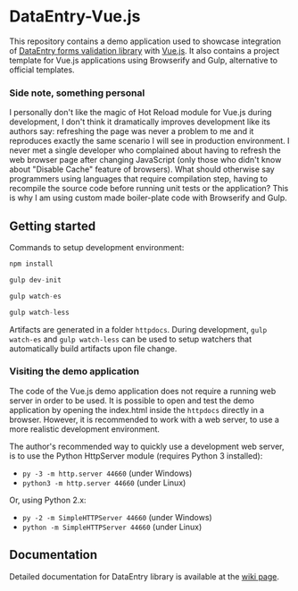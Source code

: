 # DataEntry-Vue.js
This repository contains a demo application used to showcase integration of [DataEntry forms validation library](https://github.com/RobertoPrevato/DataEntry) with [Vue.js](https://vuejs.org).
It also contains a project template for Vue.js applications using Browserify and Gulp, alternative to official templates.

### Side note, something personal
I personally don't like the magic of Hot Reload module for Vue.js during development, I don't think it dramatically improves development like its authors say: refreshing the page was never a problem to me and it reproduces exactly the same scenario I will see in production environment. I never met a single developer who complained about having to refresh the web browser page after changing JavaScript (only those who didn't know about "Disable Cache" feature of browsers). What should otherwise say programmers using languages that require compilation step, having to recompile the source code before running unit tests or the application? This is why I am using custom made boiler-plate code with Browserify and Gulp.

## Getting started
Commands to setup development environment:
```js
npm install

gulp dev-init

gulp watch-es

gulp watch-less
```

Artifacts are generated in a folder `httpdocs`. During development, `gulp watch-es` and `gulp watch-less` can be used to setup watchers that automatically build artifacts upon file change.

### Visiting the demo application
The code of the Vue.js demo application does not require a running web server in order to be used.
It is possible to open and test the demo application by opening the index.html inside the `httpdocs` directly in a browser.
However, it is recommended to work with a web server, to use a more realistic development environment.

The author's recommended way to quickly use a development web server, is to use the Python HttpServer module (requires Python 3 installed):
* `py -3 -m http.server 44660` (under Windows)
* `python3 -m http.server 44660` (under Linux)
 
Or, using Python 2.x:
* `py -2 -m SimpleHTTPServer 44660` (under Windows)
* `python -m SimpleHTTPServer 44660` (under Linux)

## Documentation
Detailed documentation for DataEntry library is available at the [wiki page](https://github.com/RobertoPrevato/DataEntry/wiki).

